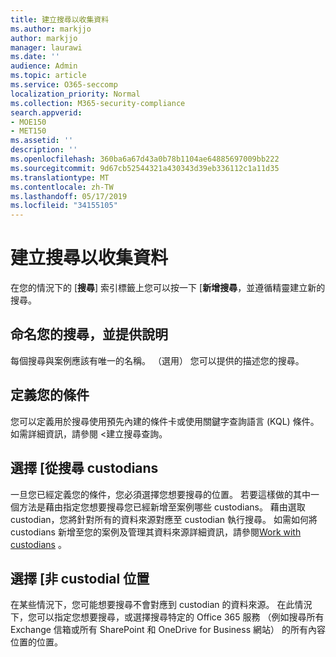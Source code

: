 ```yaml
---
title: 建立搜尋以收集資料
ms.author: markjjo
author: markjjo
manager: laurawi
ms.date: ''
audience: Admin
ms.topic: article
ms.service: O365-seccomp
localization_priority: Normal
ms.collection: M365-security-compliance
search.appverid:
- MOE150
- MET150
ms.assetid: ''
description: ''
ms.openlocfilehash: 360ba6a67d43a0b78b1104ae64885697009bb222
ms.sourcegitcommit: 9d67cb52544321a430343d39eb336112c1a11d35
ms.translationtype: MT
ms.contentlocale: zh-TW
ms.lasthandoff: 05/17/2019
ms.locfileid: "34155105"
---
```

# <a name="create-a-search-to-collect-data"></a>建立搜尋以收集資料

在您的情況下的 [**搜尋**] 索引標籤上您可以按一下 [**新增搜尋**，並遵循精靈建立新的搜尋。

## <a name="name-your-search-and-give-description"></a>命名您的搜尋，並提供說明

每個搜尋與案例應該有唯一的名稱。 （選用） 您可以提供的描述您的搜尋。 

## <a name="define-your-conditions"></a>定義您的條件

您可以定義用於搜尋使用預先內建的條件卡或使用關鍵字查詢語言 (KQL) 條件。 如需詳細資訊，請參閱 <<c0>建立搜尋查詢。

## <a name="choose-the-custodians-to-search-from"></a>選擇 [從搜尋 custodians

一旦您已經定義您的條件，您必須選擇您想要搜尋的位置。 若要這樣做的其中一個方法是藉由指定您想要搜尋您已經新增至案例哪些 custodians。 藉由選取 custodian，您將針對所有的資料來源對應至 custodian 執行搜尋。 如需如何將 custodians 新增至您的案例及管理其資料來源詳細資訊，請參閱[Work with custodians](managing-custodians.md) 。

## <a name="choose-non-custodial-locations"></a>選擇 [非 custodial 位置

在某些情況下，您可能想要搜尋不會對應到 custodian 的資料來源。 在此情況下，您可以指定您想要搜尋，或選擇搜尋特定的 Office 365 服務 （例如搜尋所有 Exchange 信箱或所有 SharePoint 和 OneDrive for Business 網站） 的所有內容位置的位置。